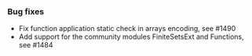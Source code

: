 <!-- NOTE:
     Release notes for unreleased changes go here, following this format:

        ### Features

         * Change description, see #123

        ### Bug fixes

         * Some bug fix, see #124

     DO NOT LEAVE A BLANK LINE BELOW THIS PREAMBLE -->
### Bug fixes

* Fix function application static check in arrays encoding, see #1490
* Add support for the community modules FiniteSetsExt and Functions, see #1484
